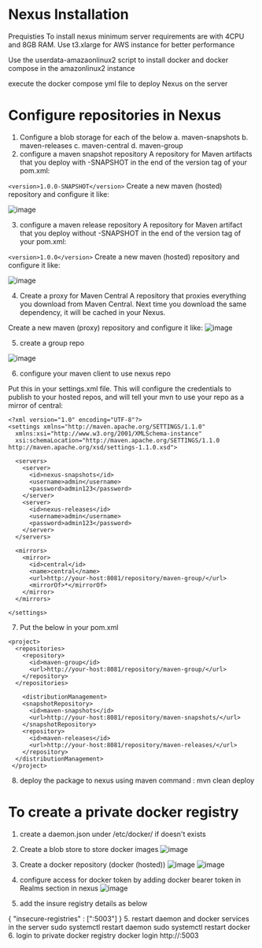 # Nexus Installation
Prequisties 
  To install nexus minimum server requirements are with 4CPU and 8GB RAM. Use t3.xlarge for AWS instance for better performance
  
Use the userdata-amazaonlinux2 script to install docker and docker compose in the amazonlinux2 instance

execute the docker compose yml file to deploy Nexus on the server
# Configure repositories in Nexus
1. Configure a blob storage for each of the below
    a. maven-snapshots
    b. maven-releases
    c. maven-central
    d. maven-group
2. configure a maven snapshot repository
A repository for Maven artifacts that you deploy with -SNAPSHOT in the end of the version tag of your pom.xml:

`<version>1.0.0-SNAPSHOT</version>`
Create a new maven (hosted) repository and configure it like:

![image](https://user-images.githubusercontent.com/20510066/132102877-f877d83d-2323-4583-8f58-35a4fd822264.png)


3. configure a maven release repository
A repository for Maven artifact that you deploy without -SNAPSHOT in the end of the version tag of your pom.xml:

`<version>1.0.0</version>`
Create a new maven (hosted) repository and configure it like:

![image](https://user-images.githubusercontent.com/20510066/132102884-91f66929-94b9-4050-bdd1-135fb2fc175d.png)

4. Create a proxy for Maven Central
A repository that proxies everything you download from Maven Central. Next time you download the same dependency, it will be cached in your Nexus.

Create a new maven (proxy) repository and configure it like:
![image](https://user-images.githubusercontent.com/20510066/132102907-f7c5f463-0188-4eaa-a221-4ad6a1f252ac.png)

5. create a group repo

![image](https://user-images.githubusercontent.com/20510066/132102934-e6819c56-b536-4c26-a8e1-56252cbadb24.png)

6. configure your maven client to use nexus repo

Put this in your settings.xml file. This will configure the credentials to publish to your hosted repos, and will tell your mvn to use your repo as a mirror of central:
```
<?xml version="1.0" encoding="UTF-8"?>
<settings xmlns="http://maven.apache.org/SETTINGS/1.1.0"
  xmlns:xsi="http://www.w3.org/2001/XMLSchema-instance"
  xsi:schemaLocation="http://maven.apache.org/SETTINGS/1.1.0 http://maven.apache.org/xsd/settings-1.1.0.xsd">

  <servers>
    <server>
      <id>nexus-snapshots</id>
      <username>admin</username>
      <password>admin123</password>
    </server>
    <server>
      <id>nexus-releases</id>
      <username>admin</username>
      <password>admin123</password>
    </server>
  </servers>

  <mirrors>
    <mirror>
      <id>central</id>
      <name>central</name>
      <url>http://your-host:8081/repository/maven-group/</url>
      <mirrorOf>*</mirrorOf>
    </mirror>
  </mirrors>

</settings>
```

7. Put the below in your pom.xml
```
<project>
  <repositories>
    <repository>
      <id>maven-group</id>
      <url>http://your-host:8081/repository/maven-group/</url>
    </repository>
  </repositories>

    <distributionManagement>
    <snapshotRepository>
      <id>maven-snapshots</id>
      <url>http://your-host:8081/repository/maven-snapshots/</url>
    </snapshotRepository>
    <repository>
      <id>maven-releases</id>
      <url>http://your-host:8081/repository/maven-releases/</url>
    </repository>
  </distributionManagement>
 </project>
 ```

8. deploy the package to nexus using maven command : mvn clean deploy

# To create a private docker registry
1. create a daemon.json under /etc/docker/ if doesn't exists

2. Create a blob store to store docker images
![image](https://user-images.githubusercontent.com/20510066/215263459-06ff01c6-3522-4243-b5ee-e1400762b6de.png)

3. Create a docker repository (docker (hosted))
![image](https://user-images.githubusercontent.com/20510066/215263508-4177b7da-da82-4ee2-b556-96fb2fddfb32.png)
![image](https://user-images.githubusercontent.com/20510066/215263523-0b1a3241-3d43-4bae-a4bc-f04a8597dfbe.png)

4. configure access for docker token by adding docker bearer token in Realms section in nexus 
![image](https://user-images.githubusercontent.com/20510066/215263631-4ad17b31-157b-4acd-aba5-fc18a25715e1.png)

5. add the insure registry details as below

{
"insecure-registries" : ["<IP address>:5003"]
}
5. restart daemon and docker services in the server
   sudo systemctl restart daemon
   sudo systemctl restart docker
6. login to private docker registry
  docker login http://<IP address>:5003
